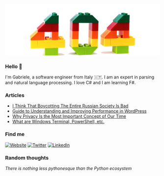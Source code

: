 ![visitors](https://github.com/gabriele-tomassetti/gabriele-tomassetti/blob/main/1500x500.jfif?raw=true)

### Hello 👋

I'm Gabriele, a software engineer from Italy 🇮🇹. I am an expert in parsing and natural language processing. I love C# and I am learning F#.

### Articles

<!-- BLOG-POST-LIST:START -->
- [I Think That Boycotting The Entire Russian Society Is Bad](https://inre.me/i-think-that-boycotting-the-entire-russian-society-is-bad/)
- [Guide to Understanding and Improving Performance in WordPress](https://inre.me/guide-to-understanding-and-improving-performance-in-wordpress/)
- [Why Privacy Is the Most Important Concept of Our Time](https://inre.me/why-privacy-is-the-most-important-concept-of-our-time/)
- [What are Windows Terminal, PowerShell, etc.](https://inre.me/what-are-windows-terminal-powershell-core/)
<!-- BLOG-POST-LIST:END -->

### Find me

<p><a href="https://inre.me" target="_blank"><img alt="Website" src="https://img.shields.io/badge/website-%23054ADA.svg?&style=for-the-badge&logo=homeadvisor&logoColor=white" /></a> <a href="https://twitter.com/unosviluppatore" target="_blank"><img alt="Twitter" src="https://img.shields.io/badge/twitter-%231DA1F2.svg?&style=for-the-badge&logo=twitter&logoColor=white" /></a> <a href="https://www.linkedin.com/in/gabrieletomassetti" target="_blank"><img alt="LinkedIn" src="https://img.shields.io/badge/linkedin-%230077B5.svg?&style=for-the-badge&logo=linkedin&logoColor=white" /></a> 
</p>

### Random thoughts

_There is nothing less pythonesque than the Python ecosystem_
